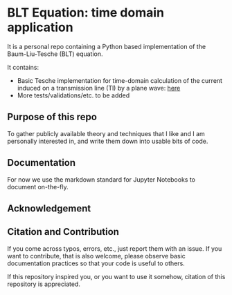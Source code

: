 
# BLT Equation: time domain application

It is a personal repo containing a Python based implementation of the Baum-Liu-Tesche (BLT) equation.

It contains:
- Basic Tesche implementation for time-domain calculation of the current induced on a transmission line (Tl) by a plane wave: [here](https://htmlpreview.github.io/?https://raw.githubusercontent.com/deweatherman/BLT_Equation_Time_Domain_Application/refs/heads/main/basicTestsTesche.html?token=GHSAT0AAAAAADKHQVZXHFYSZVRZQ63LYJWA2FUHSHA)
- More tests/validations/etc. to be added

## Purpose of this repo

To gather publicly available theory and techniques that I like and I am personally interested in, and write them down into usable bits of code. 


## Documentation

For now we use the markdown standard for Jupyter Notebooks to document on-the-fly.


## Acknowledgement



## Citation and Contribution

If you come across typos, errors, etc., just report them with an issue. If you want to contribute, that is also welcome, please observe basic documentation practices so that your code is useful to others.

If this repository inspired you, or you want to use it somehow, citation of this repository is appreciated.










